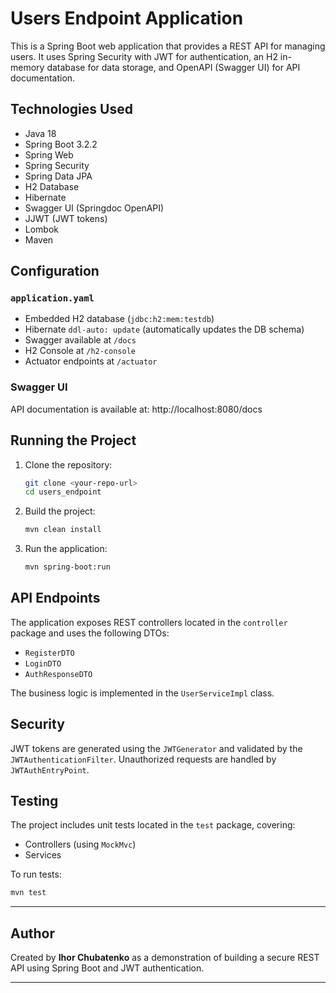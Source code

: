 
# Users Endpoint Application

This is a Spring Boot web application that provides a REST API for managing users. It uses Spring Security with JWT for authentication, an H2 in-memory database for data storage, and OpenAPI (Swagger UI) for API documentation.

## Technologies Used

- Java 18  
- Spring Boot 3.2.2  
- Spring Web  
- Spring Security  
- Spring Data JPA  
- H2 Database  
- Hibernate  
- Swagger UI (Springdoc OpenAPI)  
- JJWT (JWT tokens)  
- Lombok  
- Maven  

## Configuration

### `application.yaml`

- Embedded H2 database (`jdbc:h2:mem:testdb`)
- Hibernate `ddl-auto: update` (automatically updates the DB schema)
- Swagger available at `/docs`
- H2 Console at `/h2-console`
- Actuator endpoints at `/actuator`

### Swagger UI

API documentation is available at:
http://localhost:8080/docs

## Running the Project

1. Clone the repository:
    ```bash
    git clone <your-repo-url>
    cd users_endpoint
    ```

2. Build the project:
    ```bash
    mvn clean install
    ```

3. Run the application:
    ```bash
    mvn spring-boot:run
    ```

## API Endpoints

The application exposes REST controllers located in the `controller` package and uses the following DTOs:
- `RegisterDTO`
- `LoginDTO`
- `AuthResponseDTO`

The business logic is implemented in the `UserServiceImpl` class.

## Security

JWT tokens are generated using the `JWTGenerator` and validated by the `JWTAuthenticationFilter`. Unauthorized requests are handled by `JWTAuthEntryPoint`.

## Testing

The project includes unit tests located in the `test` package, covering:
- Controllers (using `MockMvc`)
- Services

To run tests:
```bash
mvn test
```

---

## Author

Created by **Ihor Chubatenko** as a demonstration of building a secure REST API using Spring Boot and JWT authentication.

---
